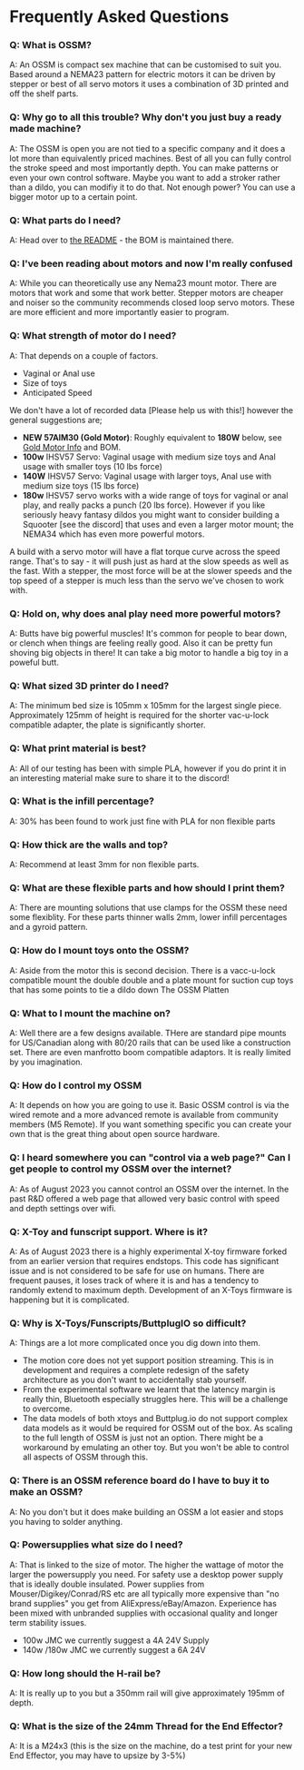 # Frequently Asked Questions

### Q: What is OSSM?

A: An OSSM is compact sex machine that can be customised to suit you. Based around a NEMA23 pattern for electric motors it can be driven by stepper or best of all servo motors it uses a combination of 3D printed and off the shelf parts.

### Q: Why go to all this trouble? Why don't you just buy a ready made machine?

A: The OSSM is open you are not tied to a specific company and it does a lot more than equivalently priced machines. Best of all you can fully control the stroke speed and most importantly depth. You can make patterns or even your own control software. Maybe you want to add a stroker rather than a dildo, you can modifiy it to do that. Not enough power? You can use a bigger motor up to a certain point.

### Q: What parts do I need?

A: Head over to [the README](./#bill-of-materials) - the BOM is maintained there.

### Q: I've been reading about motors and now I'm really confused

A: While you can theoretically use any Nema23 mount motor. There are motors that work and some that work better. Stepper motors are cheaper and noiser so the community recommends closed loop servo motors. These are more efficient and more importantly easier to program.

### Q: What strength of motor do I need?

A: That depends on a couple of factors.

- Vaginal or Anal use
- Size of toys
- Anticipated Speed

We don't have a lot of recorded data [Please help us with this!] however the general suggestions are;

- **NEW 57AIM30 (Gold Motor)**: Roughly equivalent to **180W** below, see [Gold Motor Info](https://github.com/KinkyMakers/OSSM-hardware/blob/master/Documentation/Gold-Motor.md) and BOM.
- **100w** IHSV57 Servo: Vaginal usage with medium size toys and Anal usage with smaller toys (10 lbs force)
- **140W** IHSV57 Servo: Vaginal usage with larger toys, Anal use with medium size toys (15 lbs force)
- **180w** IHSV57 servo works with a wide range of toys for vaginal or anal play, and really packs a punch (20 lbs force). However if you like seriously heavy fantasy dildos you might want to consider building a Squooter [see the discord] that uses and even a larger motor mount; the NEMA34 which has even more powerful motors.

A build with a servo motor will have a flat torque curve across the speed range. That's to say - it will push just as hard at the slow speeds as well as the fast.
With a stepper, the most force will be at the slower speeds and the top speed of a stepper is much less than the servo we've chosen to work with.

### Q: Hold on, why does anal play need more powerful motors?

A: Butts have big powerful muscles! It's common for people to bear down, or clench when things are feeling really good. Also it can be pretty fun shoving big objects in there! It can take a big motor to handle a big toy in a poweful butt.

### Q: What sized 3D printer do I need?

A: The minimum bed size is 105mm x 105mm for the largest single piece. Approximately 125mm of height is required for the shorter vac-u-lock compatible adapter, the plate is significantly shorter.

### Q: What print material is best?

A: All of our testing has been with simple PLA, however if you do print it in an interesting material make sure to share it to the discord!

### Q: What is the infill percentage?

A: 30% has been found to work just fine with PLA for non flexible parts

### Q: How thick are the walls and top?

A: Recommend at least 3mm for non flexible parts.

### Q: What are these flexible parts and how should I print them?

A: There are mounting solutions that use clamps for the OSSM these need some flexiblity. For these parts thinner walls 2mm, lower infill percentages and a gyroid pattern.

### Q: How do I mount toys onto the OSSM?

A: Aside from the motor this is second decision. There is a vacc-u-lock compatible mount the double double and a plate mount for suction cup toys that has some points to tie a dildo down The OSSM Platten

### Q: What to I mount the machine on?

A: Well there are a few designs available. THere are standard pipe mounts for US/Canadian along with 80/20 rails that can be used like a construction set. There are even manfrotto boom compatible adaptors. It is really limited by you imagination.

### Q: How do I control my OSSM

A: It depends on how you are going to use it. Basic OSSM control is via the wired remote and a more advanced remote is available from community members (M5 Remote). If you want something specific you can create your own that is the great thing about open source hardware.

### Q: I heard somewhere you can "control via a web page?" Can I get people to control my OSSM over the internet?

A: As of August 2023 you cannot control an OSSM over the internet. In the past R&D offered a web page that allowed very basic control with speed and depth settings over wifi.

### Q: X-Toy and funscript support. Where is it?

A: As of August 2023 there is a highly experimental X-toy firmware forked from an earlier version that requires endstops. This code has significant issue and is not considered to be safe for use on humans. There are frequent pauses, it loses track of where it is and has a tendency to randomly extend to maximum depth. Development of an X-Toys firmware is happening but it is complicated.

### Q: Why is X-Toys/Funscripts/ButtplugIO so difficult?

A: Things are a lot more complicated once you dig down into them.

- The motion core does not yet support position streaming. This is in development and requires a complete redesign of the safety architecture as you don't want to accidentally stab yourself.
- From the experimental software we learnt that the latency margin is really thin, Bluetooth especially struggles here. This will be a challenge to overcome.
- The data models of both xtoys and Buttplug.io do not support complex data models as it would be required for OSSM out of the box. As scaling to the full length of OSSM is just not an option. There might be a workaround by emulating an other toy. But you won't be able to control all aspects of OSSM through this.

### Q: There is an OSSM reference board do I have to buy it to make an OSSM?

A: No you don't but it does make building an OSSM a lot easier and stops you having to solder anything.

### Q: Powersupplies what size do I need?

A: That is linked to the size of motor. The higher the wattage of motor the larger the powersupply you need. For safety use a desktop power supply that is ideally double insulated. Power supplies from Mouser/Digikey/Conrad/RS etc are all typically more expensive than "no brand supplies" you get from AliExpress/eBay/Amazon. Experience has been mixed with unbranded supplies with occasional quality and longer term stability issues.

- 100w JMC we currently suggest a 4A 24V Supply
- 140w /180w JMC we currently suggest a 6A 24V

### Q: How long should the H-rail be?

A: It is really up to you but a 350mm rail will give approximately 195mm of depth.

### Q: What is the size of the 24mm Thread for the End Effector?

A: It is a M24x3 (this is the size on the machine, do a test print for your new End Effector, you may have to upsize by 3-5%)
